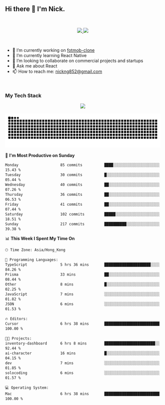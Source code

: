 ## Hi there 👋 I'm Nick.

<!--
**nickng852/nickng852** is a ✨ _special_ ✨ repository because its `README.md` (this file) appears on your GitHub profile.

Here are some ideas to get you started:

- 🔭 I’m currently working on ...
- 🌱 I’m currently learning ...
- 👯 I’m looking to collaborate on ...
- 🤔 I’m looking for help with ...
- 💬 Ask me about ...
- 📫 How to reach me: ...
- 😄 Pronouns: ...
- ⚡ Fun fact: ...
-->

<br />

<p align="center">
  <a href="https://shields.io">
    <img src="https://img.shields.io/badge/made_in-hong_kong-blue" />
  </a>

  <a href="https://github.com/antonkomarev/github-profile-views-counter">
    <img src="https://komarev.com/ghpvc/?username=nickng852&label=profile+views&color=brightgreen&abbreviated=true" />
  </a>
</p>

<br />

- 🔭 I’m currently working on [fotmob-clone](https://github.com/nickng852/fotmob-clone)
- 🌱 I’m currently learning React Native
- 👯 I’m looking to collaborate on commercial projects and startups
- 💬 Ask me about React
- 📫 How to reach me: [nickng852@gmail.com](nickng852@gmail.com)

<br />

<h3>My Tech Stack</h3>

<p align="center">
  <a href="https://skillicons.dev">
    <img src="https://skillicons.dev/icons?i=html,css,js,ts,tailwind,sass,emotion,styledcomponents,materialui,bootstrap,react,nextjs,jquery,nodejs,express,prisma,git,github,bitbucket,vite,npm,pnpm,linux,ubuntu,nginx,vercel,firebase,heroku,wordpress,figma,ps,pr" />
  </a>
</p>

<p align="center">
  <a href="https://github.com/Platane/snk">
    <img src="https://raw.githubusercontent.com/nickng852/nickng852/output/github-contribution-grid-snake-dark.svg" />
  </a>
</p>

<!--START_SECTION:waka-->
📅 **I'm Most Productive on Sunday** 

```text
Monday                   85 commits          ████░░░░░░░░░░░░░░░░░░░░░   15.43 % 
Tuesday                  30 commits          █░░░░░░░░░░░░░░░░░░░░░░░░   05.44 % 
Wednesday                40 commits          ██░░░░░░░░░░░░░░░░░░░░░░░   07.26 % 
Thursday                 36 commits          ██░░░░░░░░░░░░░░░░░░░░░░░   06.53 % 
Friday                   41 commits          ██░░░░░░░░░░░░░░░░░░░░░░░   07.44 % 
Saturday                 102 commits         █████░░░░░░░░░░░░░░░░░░░░   18.51 % 
Sunday                   217 commits         ██████████░░░░░░░░░░░░░░░   39.38 % 
```


📊 **This Week I Spent My Time On** 

```text
🕑︎ Time Zone: Asia/Hong_Kong

💬 Programming Languages: 
TypeScript               5 hrs 36 mins       █████████████████████░░░░   84.26 % 
Prisma                   33 mins             ██░░░░░░░░░░░░░░░░░░░░░░░   08.44 % 
Other                    8 mins              █░░░░░░░░░░░░░░░░░░░░░░░░   02.25 % 
JavaScript               7 mins              ░░░░░░░░░░░░░░░░░░░░░░░░░   01.82 % 
JSON                     6 mins              ░░░░░░░░░░░░░░░░░░░░░░░░░   01.53 % 

🔥 Editors: 
Cursor                   6 hrs 38 mins       █████████████████████████   100.00 % 

🐱‍💻 Projects: 
inventory-dashboard      6 hrs 8 mins        ███████████████████████░░   92.44 % 
ai-character             16 mins             █░░░░░░░░░░░░░░░░░░░░░░░░   04.15 % 
dev                      7 mins              ░░░░░░░░░░░░░░░░░░░░░░░░░   01.85 % 
solocoding               6 mins              ░░░░░░░░░░░░░░░░░░░░░░░░░   01.57 % 

💻 Operating System: 
Mac                      6 hrs 38 mins       █████████████████████████   100.00 % 
```


<!--END_SECTION:waka-->
